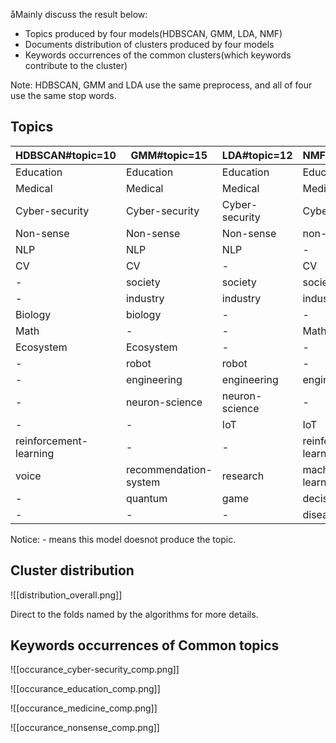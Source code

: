 åMainly discuss the result below: 
- Topics produced by four models(HDBSCAN, GMM, LDA, NMF)
- Documents distribution of clusters produced by four models
- Keywords occurrences of  the common clusters(which keywords contribute to the cluster)

Note: HDBSCAN, GMM and LDA use the same preprocess, and all of four use the same stop words. 

## Topics

|HDBSCAN#topic=10|GMM#topic=15|LDA#topic=12|NMF#topic=14|
|---|---|---|---|
|Education|Education|Education|Education|
|Medical|Medical|Medical|Medical|
|Cyber-security|Cyber-security|Cyber-security|Cyber-security|
|Non-sense|Non-sense|Non-sense|non-sense|
|NLP|NLP|NLP|-|
|CV|CV|-|CV|
|-|society|society|society|
|-|industry|industry|industry|
|Biology|biology|-|-|
|Math|-|-|Math|
|Ecosystem|Ecosystem|-|-|
|-|robot|robot|-|
|-|engineering|engineering|engineering|
|-|neuron-science|neuron-science|-|
|-|-|IoT|IoT|
|reinforcement-learning|-|-|reinforcement-learning|
|voice|recommendation-system|research|machine learning|
|-|quantum|game|decision tree|
|-|-|-|disease|

Notice: - means this model doesnot produce the topic. 


## Cluster distribution

![[distribution_overall.png]]


Direct to the folds named by the algorithms for more details. 

## Keywords occurrences of Common topics
![[occurance_cyber-security_comp.png]]

![[occurance_education_comp.png]]

![[occurance_medicine_comp.png]]

![[occurance_nonsense_comp.png]]